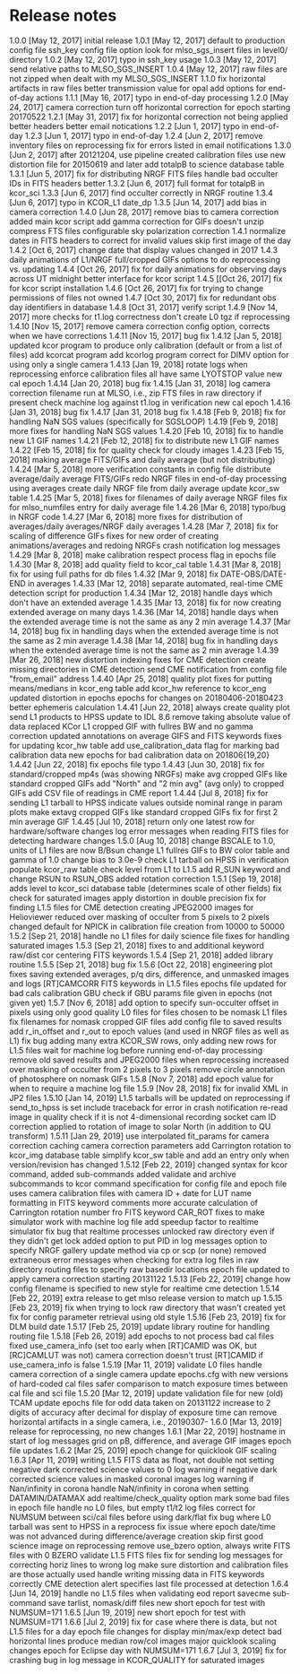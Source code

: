 # Release notes

1.0.0 [May 12, 2017]
  initial release
1.0.1 [May 12, 2017]
  default to production config file
  ssh_key config file option
  look for mlso_sgs_insert files in level0/ directory
1.0.2 [May 12, 2017]
  typo in ssh_key usage
1.0.3 [May 12, 2017]
  send relative paths to MLSO_SGS_INSERT
1.0.4 [May 12, 2017]
  raw files are not zipped when dealt with my MLSO_SGS_INSERT
1.1.0
  fix horizontal artifacts in raw files
  better transmission value for opal
  add options for end-of-day actions
1.1.1 [May 16, 2017]
  typo in end-of-day processing
1.2.0 [May 24, 2017]
  camera correction
  turn off horizontal correction for epoch starting 20170522
1.2.1 [May 31, 2017]
  fix for horizontal correction not being applied
  better headers
  better email notications
1.2.2 [Jun 1, 2017]
  typo in end-of-day
1.2.3 [Jun 1, 2017]
  typo in end-of-day
1.2.4 [Jun 2, 2017]
  remove inventory files on reprocessing
  fix for errors listed in email notifications
1.3.0 [Jun 2, 2017]
  after 20121204, use pipeline created calibration files
  use new distortion file for 20150619 and later
  add totalpB to science database table
1.3.1 [Jun 5, 2017]
  fix for distributing NRGF FITS files
  handle bad occulter IDs in FITS headers better
1.3.2 [Jun 6, 2017]
  full format for totalpB in kcor_sci
1.3.3 [Jun 6, 2017]
  find occulter correctly in NRGF routine
1.3.4 [Jun 6, 2017]
  typo in KCOR_L1 date_dp
1.3.5 [Jun 14, 2017]
  add bias in camera correction
1.4.0 [Jun 28, 2017]
  remove bias to camera correction
  added main kcor script
  add gamma correction for GIFs
  doesn't unzip compress FTS files
  configurable sky polarization correction
1.4.1
  normalize dates in FITS headers to correct for invalid values
  skip first image of the day
1.4.2 [Oct 6, 2017]
  change date that display values changed in 2017
1.4.3
  daily animations of L1/NRGF full/cropped GIFs
  options to do reprocessing vs. updating
1.4.4 [Oct 26, 2017]
  fix for daily animations for observing days across UT midnight
  better interface for kcor script
1.4.5 [[Oct 26, 2017]
  fix for kcor script installation
1.4.6 [Oct 26, 2017]
  fix for trying to change permissions of files not owned
1.4.7 [Oct 30, 2017]
  fix for redundant obs day identifiers in database
1.4.8 [Oct 31, 2017]
  verify script
1.4.9 [Nov 14, 2017]
  more checks for t1.log correctness
  don't create L0 tgz if reprocessing
1.4.10 [Nov 15, 2017]
  remove camera correction config option, corrects when we have corrections
1.4.11 [Nov 15, 2017]
  bug fix
1.4.12 [Jan 5, 2018]
  updated kcor program to produce only calibration (default or from a list of files)
  add kcorcat program
  add kcorlog program
  correct for DIMV
  option for using only a single camera
1.4.13 [Jan 19, 2018]
  rotate logs when reprocessing
  enforce calibration files all have same LYOTSTOP value
  new cal epoch
1.4.14 [Jan 20, 2018]
  bug fix
1.4.15 [Jan 31, 2018]
  log camera correction filename
  run at MLSO, i.e., zip FTS files in raw directory if present
  check machine log against t1.log in verification
  new cal epoch
1.4.16 [Jan 31, 2018]
  bug fix
1.4.17 [Jan 31, 2018
  bug fix
1.4.18 [Feb 9, 2018]
  fix for handling NaN SGS values (specifically for SGSLOOP)
1.4.19 [Feb 9, 2018]
  more fixes for handling NaN SGS values
1.4.20 [Feb 10, 2018]
  fix to handle new L1 GIF names
1.4.21 [Feb 12, 2018]
  fix to distribute new L1 GIF names
1.4.22 [Feb 15, 2018]
  fix for quality check for cloudy images
1.4.23 [Feb 15, 2018]
  making average FITS/GIFs and daily average (but not distributing)
1.4.24 [Mar 5, 2018]
  more verification constants in config file
  distribute average/daily average FITS/GIFs
  redo NRGF files in end-of-day processing using averages
  create daily NRGF file from daily average
  update kcor_sw table
1.4.25 [Mar 5, 2018]
  fixes for filenames of daily average NRGF files
  fix for mlso_numfiles entry for daily average file
1.4.26 [Mar 6, 2018]
  typo/bug in NRGF code
1.4.27 [Mar 6, 2018]
  more fixes for distribution of averages/daily averages/NRGF daily averages
1.4.28 [Mar 7, 2018]
  fix for scaling of difference GIFs
  fixes for new order of creating animations/averages and redoing NRGFs
  crash notification
  log messages
1.4.29 [Mar 8, 2018]
  make calibration respect process flag in epochs file
1.4.30 [Mar 8, 2018]
  add quality field to kcor_cal table
1.4.31 [Mar 8, 2018]
  fix for using full paths for db files
1.4.32 [Mar 9, 2018]
  fix DATE-OBS/DATE-END in averages
1.4.33 [Mar 12, 2018]
  separate automated, real-time CME detection script for production
1.4.34 [Mar 12, 2018]
  handle days which don't have an extended average
1.4.35 [Mar 13, 2018]
  fix for now creating extended average on many days
1.4.36 [Mar 14, 2018]
  handle days when the extended average time is not the same as any 2 min average
1.4.37 [Mar 14, 2018]
  bug fix in handling days when the extended average time is not the same as 2 min average
1.4.38 [Mar 14, 2018]
  bug fix in handling days when the extended average time is not the same as 2 min average
1.4.39 [Mar 26, 2018]
  new distortion
  indexing fixes for CME detection
  create missing directories in CME detection
  send CME notification from config file "from_email" address
1.4.40 [Apr 25, 2018]
  quality plot
  fixes for putting means/medians in kcor_eng table
  add kcor_hw reference to kcor_eng
  updated distortion in epochs
  epochs for changes on 20180406-20180423
  better ephemeris calculation
1.4.41 [Jun 22, 2018]
  always create quality plot
  send L1 products to HPSS
  update to IDL 8.6
  remove taking absolute value of data
  replaced KCor L1 cropped GIF with fullres BW and no gamma correction
  updated annotations on average GIFS and FITS keywords
  fixes for updating kcor_hw table
  add use_calibration_data flag for marking bad calibration data
  new epochs for bad calibration data on 201806{19,20}
1.4.42 [Jun 22, 2018]
  fix epochs file typo
1.4.43 [Jun 30, 2018]
  fix for standard/cropped mp4s (was showing NRGFs)
  make avg cropped GIFs like standard cropped GIFs
  add "North" and "2 min avg" (avg only) to cropped GIFs
  add CSV file of readings in CME report
1.4.44 [Jul 8, 2018]
  fix for sending L1 tarball to HPSS
  indicate values outside nominal range in param plots
  make extavg cropped GIFs like standard cropped GIFs
  fix for first 2 min average GIF
1.4.45 [Jul 10, 2018]
  return only one latest row for hardware/software changes
  log error messages when reading FITS files for detecting hardware changes
1.5.0 [Aug 10, 2018]
  change BSCALE to 1.0, units of L1 files are now B/Bsun
  change L1 fullres GIFs to BW color table and gamma of 1.0
  change bias to 3.0e-9
  check L1 tarball on HPSS in verification
  populate kcor_raw table
  check level from L1 to L1.5
  add R_SUN keyword and change RSUN to RSUN_OBS
  added rotation correction
1.5.1 [Sep 19, 2018]
  adds level to kcor_sci database table (determines scale of other fields)
  fix check for saturated images
  apply distortion in double precision
  fix for finding L1.5 files for CME detection
  creating JPEG2000 images for Helioviewer
  reduced over masking of occulter from 5 pixels to 2 pixels
  changed default for NPICK in calibration file creation from 10000 to 50000
1.5.2 [Sep 21, 2018]
  handle no L1 files for daily science file
  fixes for handling saturated images
1.5.3 [Sep 21, 2018]
  fixes to and additional keyword raw/dist cor centering FITS keywords
1.5.4 [Sep 21, 2018]
  added library routine
1.5.5 [Sep 21, 2018]
  bug fix
1.5.6 [Oct 22, 2018]
  engineering plot fixes
  saving extended averages, p/q dirs, difference, and unmasked images and logs
  [RT]CAMCORR FITS keywords in L1.5 files
  epochs file updated for bad cals
  calibration GBU check if GBU params file given in epochs (not given yet)
1.5.7 [Nov 6, 2018]
  add option to specify sun-occulter offset in pixels
  using only good quality L0 files for files chosen to be nomask L1 files
  fix filenames for nomask cropped GIF files
  add config file to saved results
  add r_in_offset and r_out to epoch values (and used in NRGF files as well as L1)
  fix bug adding many extra KCOR_SW rows, only adding new rows for L1.5 files
  wait for machine log before running end-of-day processing
  remove old saved results and JPEG2000 files when reprocessing
  increased over masking of occulter from 2 pixels to 3 pixels
  remove circle annotation of photosphere on nomask GIFs
1.5.8 [Nov 7, 2018]
  add epoch value for when to require a machine log file
1.5.9 [Nov 28, 2018]
  fix for invalid XML in JP2 files
1.5.10 [Jan 14, 2019]
  L1.5 tarballs will be updated on reprocessing if send_to_hpss is set
  include traceback for error in crash notification
  re-read image in quality check if it is not 4-dimensional
  recording socket cam ID
  correction applied to rotation of image to solar North (in addition to QU transform)
1.5.11 [Jan 29, 2019]
  use interpolated fit_params for camera correction
  caching camera correction parameters
  add Carrington rotation to kcor_img database table
  simplify kcor_sw table and add an entry only when version/revision has changed
1.5.12 [Feb 22, 2019]
  changed syntax for kcor command, added sub-commands
  added validate and archive subcommands to kcor command
  specification for config file and epoch file
  uses camera calibration files with camera ID + date for LUT name
  formatting in FITS keyword comments
  more accurate calculation of Carrington rotation number fro FITS keyword CAR_ROT
  fixes to make simulator work with machine log file
  add speedup factor to realtime simulator
  fix bug that realtime processes unlocked raw directory even if they didn't get lock
  added option to put PID in log messages
  option to specify NRGF gallery update method via cp or scp (or none)
  removed extraneous error messages when checking for extra log files in raw directory
  routing files to specify raw basedir locations
  epoch file updated to apply camera correction starting 20131122
1.5.13 [Feb 22, 2019]
  change how config filename is specified to new style for realtime cme detection
1.5.14 [Feb 22, 2019]
  extra release to get mlso release version to match up
1.5.15 [Feb 23, 2019]
  fix when trying to lock raw directory that wasn't created yet
  fix for config parameter retrieval using old style
1.5.16 [Feb 23, 2019]
  fix for DLM build date
1.5.17 [Feb 25, 2019]
  update library routine for handling routing file
1.5.18 [Feb 26, 2019]
  add epochs to not process bad cal files
  fixed use_camera_info (set too early when [RT]CAMID was OK, but [RC]CAMLUT was not)
  camera correction doesn't trust [RT]CAMID if use_camera_info is false
1.5.19 [Mar 11, 2019]
  validate L0 files
  handle camera correction of a single camera
  update epochs.cfg with new versions of hard-coded cal files
  safer comparison to match exposure times between cal file and sci file
1.5.20 [Mar 12, 2019]
  update validation file for new (old) TCAM
  update epochs file for odd data taken on 20131122
  increase to 2 digits of accuracy after decimal for display of exposure time
  can remove horizontal artifacts in a single camera, i.e., 20190307-
1.6.0 [Mar 13, 2019]
  release for reprocessing, no new changes
1.6.1 [Mar 22, 2019]
  hostname in start of log messages
  grid on pB, difference, and average GIF images
  epoch file updates
1.6.2 [Mar 25, 2019]
  epoch change for quicklook GIF scaling
1.6.3 [Apr 11, 2019]
  writing L1.5 FITS data as float, not double
  not setting negative dark corrected science values to 0
  log warning if negative dark corrected science values in masked coronal images
  log warning if Nan/infinity in corona
  handle NaN/infinity in corona when setting DATAMIN/DATAMAX
  add realtime/check_quality option
  mark some bad files in epoch file
  handle no L0 files, but empty t1/t2 log files
  correct for NUMSUM between sci/cal files before using dark/flat
  fix bug where L0 tarball was sent to HPSS in a reprocess
  fix issue where epoch date/time was not advanced during difference/average creation
  skip first good science image on reprocessing
  remove use_bzero option, always write FITS files with 0 BZERO
  validate L1.5 FITS files
  fix for sending log messages for correcting horiz lines to wrong log
  make sure distortion and calibration files are those actually used
  handle writing missing data in FITS keywords correctly
  CME detection alert specifies last file processed at detection
1.6.4 [Jun 14, 2019]
  handle no L1.5 files when validating
  eod report
  savecme sub-command
  save tarlist, nomask/diff files
  new short epoch for test with NUMSUM=171
1.6.5 [Jun 19, 2019]
  new short epoch for test with NUMSUM=171
1.6.6 [Jul 2, 2019]
  fix for case where there is data, but not L1.5 files for a day
  epoch file changes for display min/max/exp
  detect bad horizontal lines
  produce median row/col images
  major quicklook scaling changes
  epoch for Eclipse day with NUMSUM=171
1.6.7 [Jul 3, 2019]
  fix for crashing bug in log message in KCOR_QUALITY for saturated images
